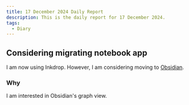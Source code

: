 ```yaml
---
title: 17 December 2024 Daily Report
description: This is the daily report for 17 December 2024.
tags:
  - Diary
---
```


## Considering migrating notebook app

I am now using Inkdrop.
However, I am considering moving to [Obsidian](https://obsidian.md).

### Why

I am interested in Obsidian's graph view.
